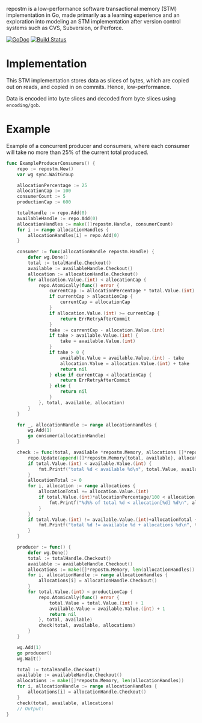 repostm is a low-performance software transactional memory (STM) implementation
in Go, made primarily as a learning experience and an exploration into modeling
an STM implementation after version control systems such as CVS, Subversion, or
Perforce.

[![GoDoc](https://godoc.org/github.com/qpliu/repostm?status.svg)](https://godoc.org/github.com/qpliu/repostm)
[![Build Status](https://travis-ci.org/qpliu/repostm.svg?branch=master)](https://travis-ci.org/qpliu/repostm)

# Implementation

This STM implementation stores data as slices of bytes, which are copied out on
reads, and copied in on commits.  Hence, low-performance.

Data is encoded into byte slices and decoded from byte slices using
`encoding/gob`.

# Example

Example of a concurrent producer and consumers, where each consumer will take
no more than 25% of the current total produced.

```go
func ExampleProducerConsumers() {
	repo := repostm.New()
	var wg sync.WaitGroup

	allocationPercentage := 25
	allocationCap := 100
	consumerCount := 5
	productionCap := 600

	totalHandle := repo.Add(0)
	availableHandle := repo.Add(0)
	allocationHandles := make([]repostm.Handle, consumerCount)
	for i := range allocationHandles {
		allocationHandles[i] = repo.Add(0)
	}

	consumer := func(allocationHandle repostm.Handle) {
		defer wg.Done()
		total := totalHandle.Checkout()
		available := availableHandle.Checkout()
		allocation := allocationHandle.Checkout()
		for allocation.Value.(int) < allocationCap {
			repo.Atomically(func() error {
				currentCap := allocationPercentage * total.Value.(int) / 100
				if currentCap > allocationCap {
					currentCap = allocationCap
				}
				if allocation.Value.(int) >= currentCap {
					return ErrRetryAfterCommit
				}
				take := currentCap - allocation.Value.(int)
				if take > available.Value.(int) {
					take = available.Value.(int)
				}
				if take > 0 {
					available.Value = available.Value.(int) - take
					allocation.Value = allocation.Value.(int) + take
					return nil
				} else if currentCap < allocationCap {
					return ErrRetryAfterCommit
				} else {
					return nil
				}
			}, total, available, allocation)
		}
	}

	for _, allocationHandle := range allocationHandles {
		wg.Add(1)
		go consumer(allocationHandle)
	}

	check := func(total, available *repostm.Memory, allocations []*repostm.Memory) {
		repo.Update(append([]*repostm.Memory{total, available}, allocations...)...)
		if total.Value.(int) < available.Value.(int) {
			fmt.Printf("total %d < available %d\n", total.Value, available.Value)
		}
		allocationTotal := 0
		for i, allocation := range allocations {
			allocationTotal += allocation.Value.(int)
			if total.Value.(int)*allocationPercentage/100 < allocation.Value.(int) {
				fmt.Printf("%d%% of total %d < allocation[%d] %d\n", allocationPercentage, total.Value, i, allocation.Value)
			}
		}
		if total.Value.(int) != available.Value.(int)+allocationTotal {
			fmt.Printf("total %d != available %d + allocations %d\n", total.Value, available.Value, allocationTotal)
		}
	}

	producer := func() {
		defer wg.Done()
		total := totalHandle.Checkout()
		available := availableHandle.Checkout()
		allocations := make([]*repostm.Memory, len(allocationHandles))
		for i, allocationHandle := range allocationHandles {
			allocations[i] = allocationHandle.Checkout()
		}
		for total.Value.(int) < productionCap {
			repo.Atomically(func() error {
				total.Value = total.Value.(int) + 1
				available.Value = available.Value.(int) + 1
				return nil
			}, total, available)
			check(total, available, allocations)
		}
	}

	wg.Add(1)
	go producer()
	wg.Wait()

	total := totalHandle.Checkout()
	available := availableHandle.Checkout()
	allocations := make([]*repostm.Memory, len(allocationHandles))
	for i, allocationHandle := range allocationHandles {
		allocations[i] = allocationHandle.Checkout()
	}
	check(total, available, allocations)
	// Output:
}
```
